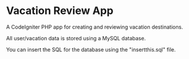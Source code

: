 # Vacation Review App
A CodeIgniter PHP app for creating and reviewing vacation destinations.

All user/vacation data is stored using a MySQL database.

You can insert the SQL for the database using the "insertthis.sql" file.
